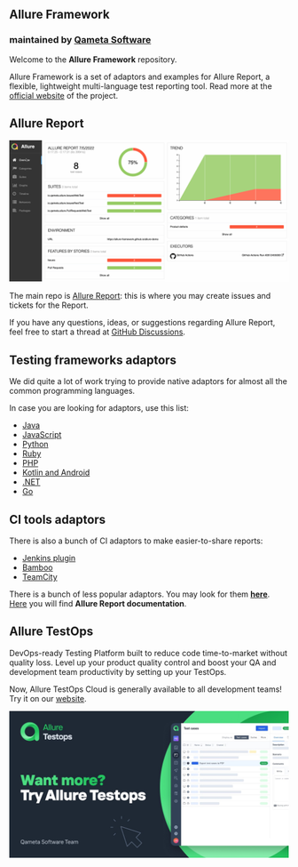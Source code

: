 ## Allure Framework
### maintained by [Qameta Software](http://qameta.io/?utm_source=github&utm_medium=readme&utm_campaign=header-link)

Welcome to the **Allure Framework** repository. 

Allure Framework is a set of adaptors and examples for Allure Report, a flexible, lightweight multi-language test reporting tool. Read more at the [official website](https://allurereport.org/) of the project.

## Allure Report
![Allure Report](https://github.com/allure-framework/allure2/raw/master/.github/allure-report-gif.gif)

The main repo is [Allure Report](https://github.com/allure-framework/allure2): this is where you may create issues and tickets for the Report.  

If you have any questions, ideas, or suggestions regarding Allure Report, feel free to start a thread at [GitHub Discussions](https://github.com/allure-framework/allure2/discussions).

## Testing frameworks adaptors
We did quite a lot of work trying to provide native adaptors for almost all the common programming languages. 

In case you are looking for adaptors, use this list:
- [Java](https://github.com/allure-framework/allure-java)
- [JavaScript](https://github.com/allure-framework/allure-js)
- [Python](https://github.com/allure-framework/allure-python)
- [Ruby](https://github.com/allure-framework/allure-ruby) 
- [PHP](https://github.com/allure-framework/allure-php-commons2)
- [Kotlin and Android](https://github.com/allure-framework/allure-kotlin)
- [.NET](https://github.com/allure-framework/allure-csharp)
- [Go](https://github.com/ozontech/allure-go)

## CI tools adaptors
There is also a bunch of CI adaptors to make easier-to-share reports:
- [Jenkins plugin](https://plugins.jenkins.io/allure-jenkins-plugin/)
- [Bamboo](https://github.com/allure-framework/allure-bamboo)
- [TeamCity](https://github.com/allure-framework/allure-teamcity)

There is a bunch of less popular adaptors. You may look for them **[here](https://github.com/orgs/allure-framework/repositories)**.
[Here](https://allurereport.org/docs/) you will find **Allure Report documentation**.

## Allure TestOps

DevOps-ready Testing Platform built to reduce code time-to-market without quality loss. Level up your product quality control and boost your QA and development team productivity by setting up your TestOps.

Now, Allure TestOps Cloud is generally available to all development teams! Try it on our [website](http://qameta.io/?utm_source=github&utm_medium=readme&utm_campaign=footer-link).

[![TestOps](https://github.com/allure-framework/allure2/raw/master/.github/allure-testops-cloud-now.jpg)](http://qameta.io/?utm_source=github&utm_medium=readme&utm_campaign=footer-pic-link)
